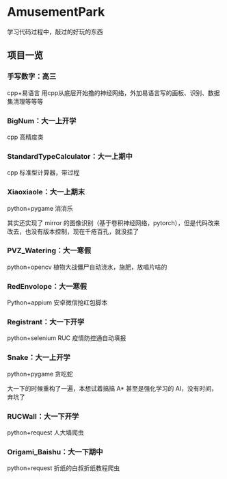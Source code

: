 # AmusementPark
学习代码过程中，敲过的好玩的东西

## 项目一览
### 手写数字：高三

cpp+易语言 用cpp从底层开始撸的神经网络，外加易语言写的画板、识别、数据集清理等等等

### BigNum：大一上开学

cpp 高精度类

### StandardTypeCalculator：大一上期中

cpp 标准型计算器，带过程

### Xiaoxiaole：大一上期末

python+pygame 消消乐

其实还实现了 mirror 的图像识别（基于卷积神经网络，pytorch），但是代码改来改去，也没有版本控制，现在千疮百孔，就没挂了

### PVZ_Watering：大一寒假

python+opencv 植物大战僵尸自动浇水，施肥，放唱片啥的
### RedEnvolope：大一寒假

Python+appium 安卓微信抢红包脚本

### Registrant：大一下开学

python+selenium RUC 疫情防控通自动填报

### Snake：大一上开学

python+pygame 贪吃蛇

大一下的时候重构了一遍，本想试着搞搞 A* 甚至是强化学习的 AI，没有时间，弃坑了
### RUCWall：大一下开学

python+request 人大墙爬虫
### Origami_Baishu：大一下期中

python+request 折纸的白叔折纸教程爬虫
